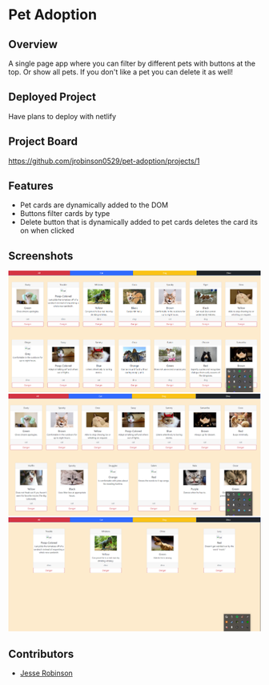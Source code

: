 # Pet Adoption

## Overview

A single page app where you can filter by different pets with buttons at the top. Or show all pets.
If you don't like a pet you can delete it as well!
## Deployed Project
Have plans to deploy with netlify
## Project Board

https://github.com/jrobinson0529/pet-adoption/projects/1
## Features

- Pet cards are dynamically added to the DOM
- Buttons filter cards by type
- Delete button that is dynamically added to pet cards deletes the card its on when clicked

## Screenshots

![](https://github.com/jrobinson0529/pet-adoption/blob/master/img/mainpage.png)
![](https://github.com/jrobinson0529/pet-adoption/blob/master/img/filtered.png)
![](https://github.com/jrobinson0529/pet-adoption/blob/master/img/filtered-deleted-dino.png)

## Contributors

- [Jesse Robinson](https://github.com/jrobinson052)
